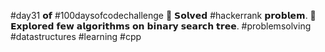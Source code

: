 #day31 𝗼𝗳 #100daysofcodechallenge
🎯 𝗦𝗼𝗹𝘃𝗲𝗱 #hackerrank 𝗽𝗿𝗼𝗯𝗹𝗲𝗺.
🎯 𝗘𝘅𝗽𝗹𝗼𝗿𝗲𝗱 𝗳𝗲𝘄 𝗮𝗹𝗴𝗼𝗿𝗶𝘁𝗵𝗺𝘀 𝗼𝗻 𝗯𝗶𝗻𝗮𝗿𝘆 𝘀𝗲𝗮𝗿𝗰𝗵 𝘁𝗿𝗲𝗲.
#problemsolving #datastructures #learning #cpp

